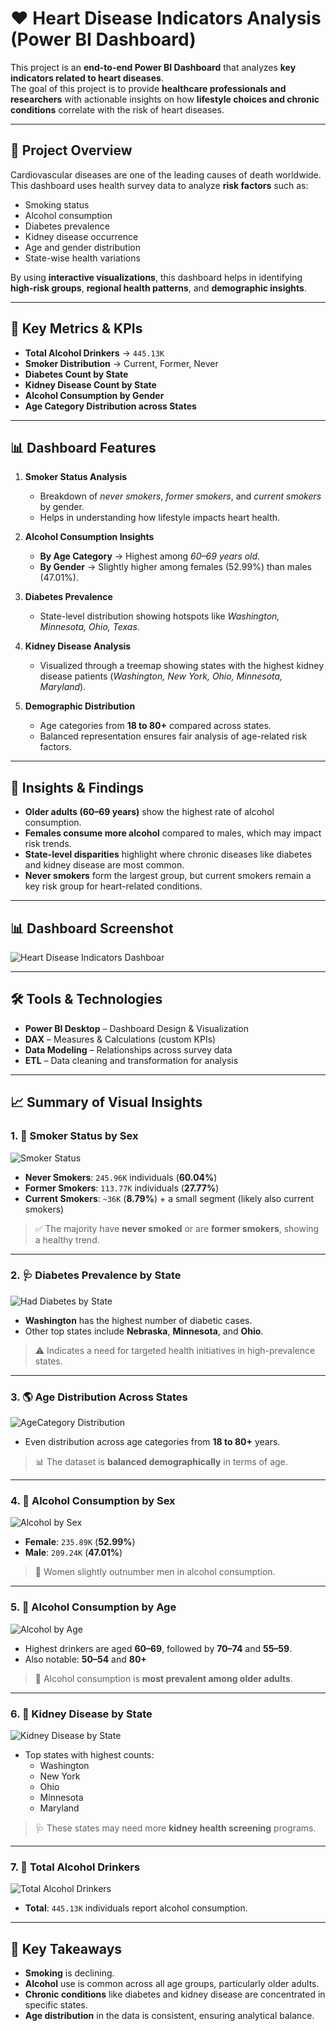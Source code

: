 # ❤️ Heart Disease Indicators Analysis (Power BI Dashboard)

This project is an **end-to-end Power BI Dashboard** that analyzes **key indicators related to heart diseases**.  
The goal of this project is to provide **healthcare professionals and researchers** with actionable insights on how **lifestyle choices and chronic conditions** correlate with the risk of heart diseases.  

---

## 🚀 Project Overview
Cardiovascular diseases are one of the leading causes of death worldwide.  
This dashboard uses health survey data to analyze **risk factors** such as:  
- Smoking status  
- Alcohol consumption  
- Diabetes prevalence  
- Kidney disease occurrence  
- Age and gender distribution  
- State-wise health variations  

By using **interactive visualizations**, this dashboard helps in identifying **high-risk groups**, **regional health patterns**, and **demographic insights**.

---

## 🔑 Key Metrics & KPIs
- **Total Alcohol Drinkers** → `445.13K`  
- **Smoker Distribution** → Current, Former, Never  
- **Diabetes Count by State**  
- **Kidney Disease Count by State**  
- **Alcohol Consumption by Gender**  
- **Age Category Distribution across States**  

---

## 📊 Dashboard Features
1. **Smoker Status Analysis**  
   - Breakdown of *never smokers*, *former smokers*, and *current smokers* by gender.  
   - Helps in understanding how lifestyle impacts heart health.  

2. **Alcohol Consumption Insights**  
   - **By Age Category** → Highest among *60–69 years old*.  
   - **By Gender** → Slightly higher among females (52.99%) than males (47.01%).  

3. **Diabetes Prevalence**  
   - State-level distribution showing hotspots like *Washington, Minnesota, Ohio, Texas*.  

4. **Kidney Disease Analysis**  
   - Visualized through a treemap showing states with the highest kidney disease patients (*Washington, New York, Ohio, Minnesota, Maryland*).  

5. **Demographic Distribution**  
   - Age categories from **18 to 80+** compared across states.  
   - Balanced representation ensures fair analysis of age-related risk factors.  

---

## 🎯 Insights & Findings
- **Older adults (60–69 years)** show the highest rate of alcohol consumption.  
- **Females consume more alcohol** compared to males, which may impact risk trends.  
- **State-level disparities** highlight where chronic diseases like diabetes and kidney disease are most common.  
- **Never smokers** form the largest group, but current smokers remain a key risk group for heart-related conditions.  

---

## 📊 Dashboard Screenshot
![Heart Disease Indicators Dashboar](PowerBi%20Project%202.jpg)

---

## 🛠️ Tools & Technologies
- **Power BI Desktop** – Dashboard Design & Visualization  
- **DAX** – Measures & Calculations (custom KPIs)  
- **Data Modeling** – Relationships across survey data  
- **ETL** – Data cleaning and transformation for analysis  


---
## 📈 Summary of Visual Insights

### 1. 🚬 Smoker Status by Sex

![Smoker Status](https://github.com/akanksha7218/PowerBi--Data-Analysis-2/blob/main/B2%201.png)

- **Never Smokers**: `245.96K` individuals (**60.04%**)
- **Former Smokers**: `113.77K` individuals (**27.77%**)
- **Current Smokers**: `~36K` (**8.79%**) + a small segment (likely also current smokers)

> ✅ The majority have **never smoked** or are **former smokers**, showing a healthy trend.

---

### 2. 🩺 Diabetes Prevalence by State

![Had Diabetes by State](https://github.com/akanksha7218/PowerBi--Data-Analysis-2/blob/main/B2%202.png)

- **Washington** has the highest number of diabetic cases.
- Other top states include **Nebraska**, **Minnesota**, and **Ohio**.
  
> ⚠️ Indicates a need for targeted health initiatives in high-prevalence states.

---

### 3. 🌎 Age Distribution Across States

![AgeCategory Distribution](https://github.com/akanksha7218/PowerBi--Data-Analysis-2/blob/main/B2%203.png)

- Even distribution across age categories from **18 to 80+** years.
  
> 📊 The dataset is **balanced demographically** in terms of age.

---

### 4. 🍻 Alcohol Consumption by Sex

![Alcohol by Sex](images/alcohol_by_sex.png)

- **Female**: `235.89K` (**52.99%**)
- **Male**: `209.24K` (**47.01%**)

> 👩 Women slightly outnumber men in alcohol consumption.

---

### 5. 🍷 Alcohol Consumption by Age

![Alcohol by Age](images/alcohol_by_age.png)

- Highest drinkers are aged **60–69**, followed by **70–74** and **55–59**.
- Also notable: **50–54** and **80+**

> 🧓 Alcohol consumption is **most prevalent among older adults**.

---

### 6. 🧬 Kidney Disease by State

![Kidney Disease by State](images/kidney_disease_by_state.png)

- Top states with highest counts:
  - Washington
  - New York
  - Ohio
  - Minnesota
  - Maryland

> 🩺 These states may need more **kidney health screening** programs.

---

### 7. 🔢 Total Alcohol Drinkers

![Total Alcohol Drinkers](images/total_alcohol_drinkers.png)

- **Total**: `445.13K` individuals report alcohol consumption.

---

## 📌 Key Takeaways

- **Smoking** is declining.
- **Alcohol** use is common across all age groups, particularly older adults.
- **Chronic conditions** like diabetes and kidney disease are concentrated in specific states.
- **Age distribution** in the data is consistent, ensuring analytical balance.




